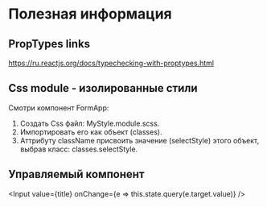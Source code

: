 # Полезная информация

## PropTypes links

https://ru.reactjs.org/docs/typechecking-with-proptypes.html

## Css module - изолированные стили

Смотри компонент FormApp:
1) Создать Css файл: MyStyle.module.scss.
2) Импортировать его как объект (classes).
3) Аттрибуту className присвоить значение (selectStyle) этого объект, выбрав класс: classes.selectStyle.

## Управляемый компонент

<Input
    value={title}
    onChange={e => this.state.query(e.target.value)}
/>